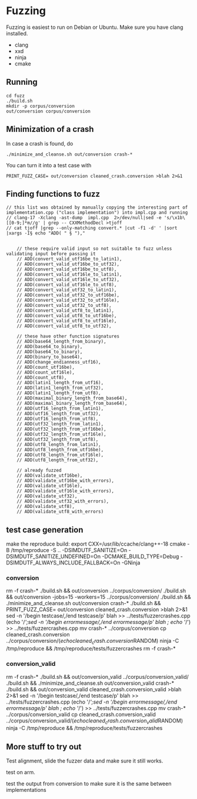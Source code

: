 # Fuzzing

Fuzzing is easiest to run on Debian or Ubuntu.
Make sure you have clang installed.

  * clang
  * xxd
  * ninja
  * cmake


## Running 


    cd fuzz
    ./build.sh
    mkdir -p corpus/conversion
    out/conversion corpus/conversion


## Minimization of a crash
In case a crash is found, do

    ./minimize_and_cleanse.sh out/conversion crash-*

You can turn it into a test case with

    PRINT_FUZZ_CASE= out/conversion cleaned_crash.conversion >blah 2>&1

## Finding functions to fuzz

    // this list was obtained by manually copying the interesting part of implementation.cpp ("class implementation") into impl.cpp and running
    // clang-17 -Xclang -ast-dump  impl.cpp  2>/dev/null|sed -e 's/\x1b\[[0-9;]*m//g' | grep -- CXXMethodDecl >tjoff
    // cat tjoff |grep --only-matching convert.* |cut -f1 -d' ' |sort  |xargs -I§ echo "ADD( " § "),"


        // these require valid input so not suitable to fuzz unless validating input before passing it
        // ADD(convert_valid_utf16be_to_latin1),
        // ADD(convert_valid_utf16be_to_utf32),
        // ADD(convert_valid_utf16be_to_utf8),
        // ADD(convert_valid_utf16le_to_latin1),
        // ADD(convert_valid_utf16le_to_utf32),
        // ADD(convert_valid_utf16le_to_utf8),
        // ADD(convert_valid_utf32_to_latin1),
        // ADD(convert_valid_utf32_to_utf16be),
        // ADD(convert_valid_utf32_to_utf16le),
        // ADD(convert_valid_utf32_to_utf8),
        // ADD(convert_valid_utf8_to_latin1),
        // ADD(convert_valid_utf8_to_utf16be),
        // ADD(convert_valid_utf8_to_utf16le),
        // ADD(convert_valid_utf8_to_utf32),

        // these have other function signatures
        // ADD(base64_length_from_binary),
        // ADD(base64_to_binary),
        // ADD(base64_to_binary),
        // ADD(binary_to_base64),
        // ADD(change_endianness_utf16),
        // ADD(count_utf16be),
        // ADD(count_utf16le),
        // ADD(count_utf8),
        // ADD(latin1_length_from_utf16),
        // ADD(latin1_length_from_utf32),
        // ADD(latin1_length_from_utf8),
        // ADD(maximal_binary_length_from_base64),
        // ADD(maximal_binary_length_from_base64),
        // ADD(utf16_length_from_latin1),
        // ADD(utf16_length_from_utf32),
        // ADD(utf16_length_from_utf8),
        // ADD(utf32_length_from_latin1),
        // ADD(utf32_length_from_utf16be),
        // ADD(utf32_length_from_utf16le),
        // ADD(utf32_length_from_utf8),
        // ADD(utf8_length_from_latin1),
        // ADD(utf8_length_from_utf16be),
        // ADD(utf8_length_from_utf16le),
        // ADD(utf8_length_from_utf32),

        // already fuzzed
        // ADD(validate_utf16be),
        // ADD(validate_utf16be_with_errors),
        // ADD(validate_utf16le),
        // ADD(validate_utf16le_with_errors),
        // ADD(validate_utf32),
        // ADD(validate_utf32_with_errors),
        // ADD(validate_utf8),
        // ADD(validate_utf8_with_errors)

## test case generation

make the reproduce build:
export CXX=/usr/lib/ccache/clang++-18
cmake -B /tmp/reproduce -S .. -DSIMDUTF_SANITIZE=On -DSIMDUTF_SANITIZE_UNDEFINED=On -DCMAKE_BUILD_TYPE=Debug -DSIMDUTF_ALWAYS_INCLUDE_FALLBACK=On -GNinja

### conversion
rm -f crash-*
./build.sh && out/conversion ../corpus/conversion/
./build.sh && out/conversion -jobs=15 -workers=15 ../corpus/conversion/
./build.sh && ./minimize_and_cleanse.sh out/conversion crash-*
./build.sh && PRINT_FUZZ_CASE= out/conversion cleaned_crash.conversion >blah 2>&1 
sed  -n '/begin testcase/,/end testcase/p' blah >> ../tests/fuzzercrashes.cpp
(echo '/*';sed  -n '/begin errormessage/,/end errormessage/p' blah ; echo '*/') >> ../tests/fuzzercrashes.cpp
mv crash-* ../corpus/conversion
cp cleaned_crash.conversion ../corpus/conversion/$(echo cleaned_crash.conversion$RANDOM)
ninja -C /tmp/reproduce && /tmp/reproduce/tests/fuzzercrashes
rm -f crash-*

### conversion_valid
rm -f crash-*
./build.sh && out/conversion_valid ../corpus/conversion_valid/
./build.sh && ./minimize_and_cleanse.sh out/conversion_valid crash-*
./build.sh && out/conversion_valid cleaned_crash.conversion_valid >blah 2>&1 
sed  -n '/begin testcase/,/end testcase/p' blah >> ../tests/fuzzercrashes.cpp
(echo '/*';sed  -n '/begin errormessage/,/end errormessage/p' blah ; echo '*/') >> ../tests/fuzzercrashes.cpp
mv crash-* ../corpus/conversion_valid
cp cleaned_crash.conversion_valid ../corpus/conversion_valid/$(echo cleaned_crash.conversion_valid$RANDOM)
ninja -C /tmp/reproduce && /tmp/reproduce/tests/fuzzercrashes


## More stuff to try out

Test alignment, slide the fuzzer data and make sure it still works.

test on arm.

test the output from conversion to make sure it is the same between implementations